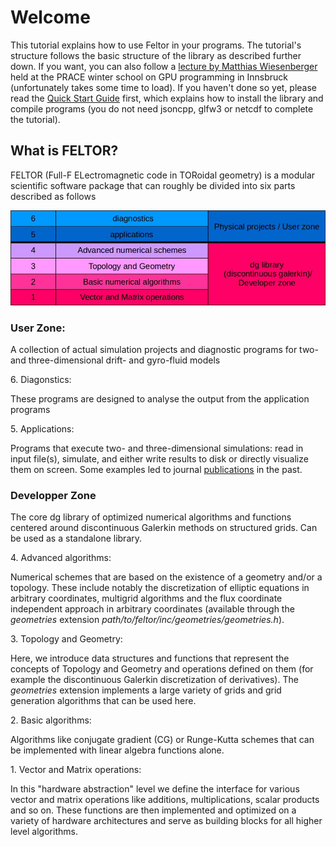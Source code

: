 # Welcome
This tutorial explains how to use Feltor in your programs.
The tutorial's structure follows the basic structure of the library as described 
further down.
If you want, you can also follow a
[lecture by Matthias Wiesenberger](https://events.prace-ri.eu/event/989/sessions/3081/attachments/1199/2017/Wiesenberger_PRACE_high.mp4) held at the PRACE winter school on
GPU programming in Innsbruck (unfortunately takes some time to load).
If you haven't done so yet, please read the
[Quick Start Guide](https://github.com/feltor-dev/feltor) first, which
explains how to install the library and compile programs (you do not
need jsoncpp, glfw3 or netcdf to complete the tutorial).

## What is FELTOR?

FELTOR (Full-F ELectromagnetic code in TORoidal geometry) is a modular
scientific software package that can roughly be divided into six parts described as follows

![The structure of the FELTOR project](FELTOR_table.jpg)

### User Zone:
A collection of actual simulation projects and diagnostic
programs for two- and three-dimensional drift- and gyro-fluid models

<span>6.<span> Diagonstics:

These programs are designed to analyse the output from the application programs

<span>5.<span> Applications:

Programs that execute two- and three-dimensional simulations: read in input file(s), simulate, and either write results to disk or directly visualize them on screen. Some examples led to journal [publications](https://feltor-dev.github.io/publications) in the past.

### Developper Zone
The core dg library of optimized numerical algorithms
and functions centered around discontinuous Galerkin methods on structured grids. Can be used as a standalone library.

<span>4.<span> Advanced algorithms:

Numerical schemes that are based on the existence of a geometry and/or a topology. These include notably the discretization of elliptic equations in arbitrary coordinates, multigrid algorithms and the flux coordinate independent approach in arbitrary coordinates (available through the _geometries_ extension _path/to/feltor/inc/geometries/geometries.h_).

<span>3.<span> Topology and Geometry:

Here, we introduce data structures and functions that represent the concepts of Topology and Geometry and operations defined on them (for example the discontinuous Galerkin discretization of derivatives). The _geometries_ extension implements a large variety of grids and grid generation algorithms that can be used here.

<span>2.<span> Basic algorithms:

Algorithms like conjugate gradient (CG) or Runge-Kutta schemes that can be implemented with linear algebra functions alone.

<span>1.<span> Vector and Matrix operations:

In this "hardware abstraction" level we define the interface for various vector and matrix operations like additions, multiplications, scalar products and so on. These functions are then implemented  and optimized on a variety of hardware architectures and serve as building blocks for all higher
level algorithms.


